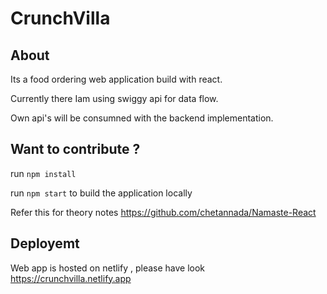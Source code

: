 # CrunchVilla

## About
Its a food ordering web application build with react.
 
Currently there Iam using swiggy api for data flow.

Own api's will be consumned with the backend implementation.

## Want to contribute ? 

run ```npm install```

run ```npm start```  to build the application locally 

Refer this for theory notes https://github.com/chetannada/Namaste-React

## Deployemt 
Web app is hosted on netlify , please have look https://crunchvilla.netlify.app
